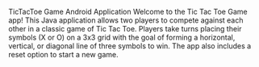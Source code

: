 TicTacToe Game Android Application
Welcome to the Tic Tac Toe Game app!
This Java application allows two players to compete against each other in a classic game of Tic Tac Toe.
Players take turns placing their symbols (X or O) on a 3x3 grid with the goal of forming a horizontal, vertical, or diagonal line of three symbols to win. 
The app also includes a reset option to start a new game.

